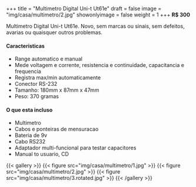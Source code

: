 +++
title = "Multimetro Digital Uni-t Ut61e"
draft = false
image = "img/casa/multimetro/2.jpg"
showonlyimage = false
weight = 1
+++
**R$ 300**

Multimetro Digital Uni-t Ut61e. Novo, sem marcas ou sinais, sem defeitos, avarias ou quaisquer outros problemas.
<!--more-->

#### Caracteristicas

- Range automatico e manual
- Mede voltagem e corrente, resistencia e continuidade, capacitancia e frequencia
- Registra max/min automaticamente
- Conector RS-232
- Tamanho: 180mm x 87mm x 47mm
- Peso: 370 gramas

#### O que esta incluso

- Multimetro
- Cabos e ponteiras de mensuracao
- Bateria de 9v
- Cabo RS232
- Adaptador multi-funcional para testar capacitores
- Manual to usuario, CD


{{< gallery >}}
{{< figure src="img/casa/multimetro/1.jpg" >}}
{{< figure src="img/casa/multimetro/2.jpg" >}}
{{< figure src="img/casa/multimetro/3.rotated.jpg" >}}
{{< /gallery >}}

